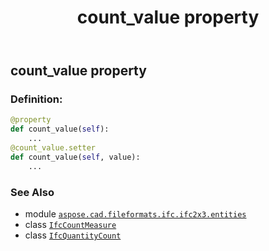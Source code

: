 ﻿---
title: count_value property
second_title: Aspose.CAD for Python via .NET API References
description: 
type: docs
weight: 40
url: /python-net/aspose.cad.fileformats.ifc.ifc2x3.entities/ifcquantitycount/count_value/
is_root: false
---

## count_value property

### Definition:
```python
@property
def count_value(self):
    ...
@count_value.setter
def count_value(self, value):
    ...
```

### See Also
* module [`aspose.cad.fileformats.ifc.ifc2x3.entities`](../../)
* class [`IfcCountMeasure`](/cad/python-net/aspose.cad.fileformats.ifc.ifc2x3.types/ifccountmeasure)
* class [`IfcQuantityCount`](/cad/python-net/aspose.cad.fileformats.ifc.ifc2x3.entities/ifcquantitycount)
